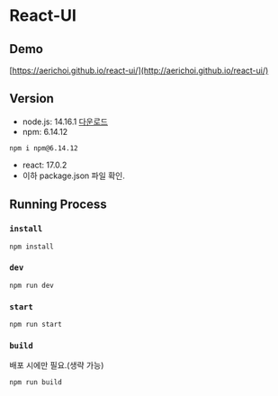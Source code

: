 # React-UI


## Demo

[https://aerichoi.github.io/react-ui/](http://aerichoi.github.io/react-ui/)

## Version

- node.js: 14.16.1 [다운로드](https://nodejs.org/ja/blog/release/v14.16.1/)
- npm: 6.14.12
```
npm i npm@6.14.12
```
- react: 17.0.2
- 이하 package.json 파일 확인.


## Running Process

### `install`
```
npm install
```

### `dev`

```
npm run dev
```

### `start`

```
npm run start
```

### `build`

배포 시에만 필요.(생략 가능)

```
npm run build
```


